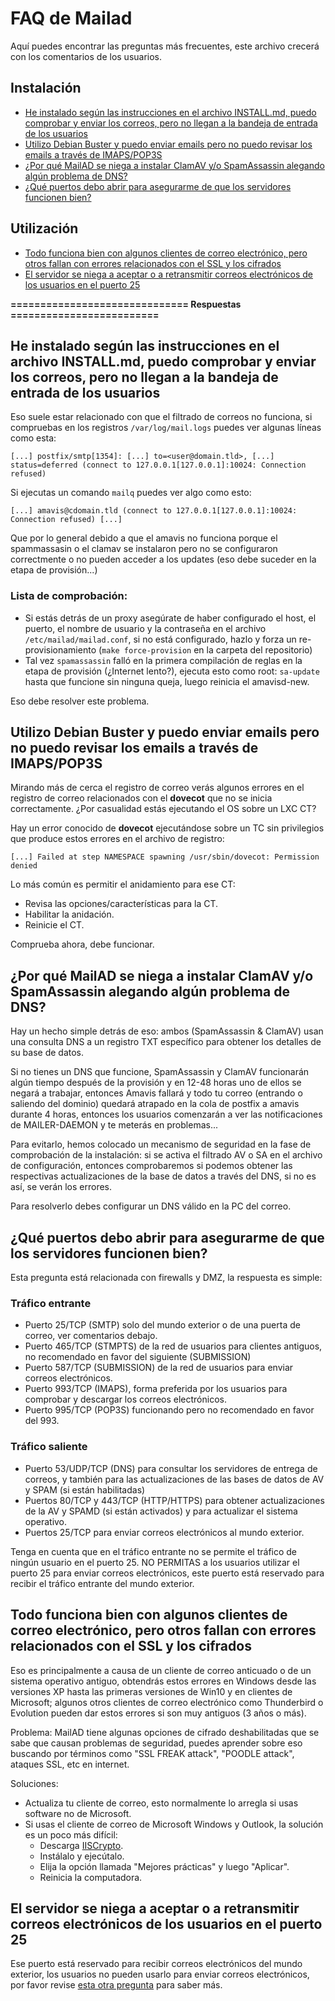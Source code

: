 # FAQ de Mailad

Aquí puedes encontrar las preguntas más frecuentes, este archivo crecerá con los comentarios de los usuarios.

## Instalación

- [He instalado según las instrucciones en el archivo INSTALL.md, puedo comprobar y enviar los correos, pero no llegan a la bandeja de entrada de los usuarios](FAQ.es.md#he-instalado-seg%C3%BAn-las-instrucciones-en-el-archivo-installmd-puedo-comprobar-y-enviar-los-correos-pero-no-llegan-a-la-bandeja-de-entrada-de-los-usuarios)
- [Utilizo Debian Buster y puedo enviar emails pero no puedo revisar los emails a través de IMAPS/POP3S](FAQ.es.md#utilizo-debian-buster-y-puedo-enviar-emails-pero-no-puedo-revisar-los-emails-a-trav%C3%A9s-de-imapspop3s)
- [¿Por qué MailAD se niega a instalar ClamAV y/o SpamAssassin alegando algún problema de DNS?](FAQ.es.md#por-qu%C3%A9-mailad-se-niega-a-instalar-clamav-yo-spamassassin-alegando-alg%C3%BAn-problema-de-dns)
- [¿Qué puertos debo abrir para asegurarme de que los servidores funcionen bien?](FAQ.es.md#qu%C3%A9-puertos-debo-abrir-para-asegurarme-de-que-los-servidores-funcionen-bien)

## Utilización

- [Todo funciona bien con algunos clientes de correo electrónico, pero otros fallan con errores relacionados con el SSL y los cifrados](FAQ.es.md#todo-funciona-bien-con-algunos-clientes-de-correo-electr%C3%B3nico-pero-otros-fallan-con-errores-relacionados-con-el-ssl-y-los-cifrados)
- [El servidor se niega a aceptar o a retransmitir correos electrónicos de los usuarios en el puerto 25](FAQ.es.md#el-servidor-se-niega-a-aceptar-o-a-retransmitir-correos-electr%C3%B3nicos-de-los-usuarios-en-el-puerto-25)

**============================== Respuestas =========================**

## He instalado según las instrucciones en el archivo INSTALL.md, puedo comprobar y enviar los correos, pero no llegan a la bandeja de entrada de los usuarios

Eso suele estar relacionado con que el filtrado de correos no funciona, si compruebas en los registros `/var/log/mail.logs` puedes ver algunas líneas como esta:

```
[...] postfix/smtp[1354]: [...] to=<user@domain.tld>, [...] status=deferred (connect to 127.0.0.1[127.0.0.1]:10024: Connection refused)
```

Si ejecutas un comando `mailq` puedes ver algo como esto:

```
[...] amavis@cdomain.tld (connect to 127.0.0.1[127.0.0.1]:10024: Connection refused) [...]
```

Que por lo general debido a que el amavis no funciona porque el spammassasin o el clamav se instalaron pero no se configuraron correctmente o no pueden acceder a los updates (eso debe suceder en la etapa de provisión...)

### Lista de comprobación:

- Si estás detrás de un proxy asegúrate de haber configurado el host, el puerto, el nombre de usuario y la contraseña en el archivo `/etc/mailad/mailad.conf`, si no está configurado, hazlo y forza un re-provisionamiento (`make force-provision` en la carpeta del repositorio)
- Tal vez `spamassassin` falló en la primera compilación de reglas en la etapa de provisión (¿Internet lento?), ejecuta esto como root: `sa-update` hasta que funcione sin ninguna queja, luego reinicia el amavisd-new.

Eso debe resolver este problema.

## Utilizo Debian Buster y puedo enviar emails pero no puedo revisar los emails a través de IMAPS/POP3S

Mirando más de cerca el registro de correo verás algunos errores en el registro de correo relacionados con el __dovecot__ que no se inicia correctamente. ¿Por casualidad estás ejecutando el OS sobre un LXC CT?

Hay un error conocido de __dovecot__ ejecutándose sobre un TC sin privilegios que produce estos errores en el archivo de registro:

```
[...] Failed at step NAMESPACE spawning /usr/sbin/dovecot: Permission denied
```

Lo más común es permitir el anidamiento para ese CT:

- Revisa las opciones/características para la CT.
- Habilitar la anidación.
- Reinicie el CT.

Comprueba ahora, debe funcionar.

## ¿Por qué MailAD se niega a instalar ClamAV y/o SpamAssassin alegando algún problema de DNS?

Hay un hecho simple detrás de eso: ambos (SpamAssassin & ClamAV) usan una consulta DNS a un registro TXT específico para obtener los detalles de su base de datos.

Si no tienes un DNS que funcione, SpamAssassin y ClamAV funcionarán algún tiempo después de la provisión y en 12-48 horas uno de ellos se negará a trabajar, entonces Amavis fallará y todo tu correo (entrando o saliendo del dominio) quedará atrapado en la cola de postfix a amavis durante 4 horas, entonces los usuarios comenzarán a ver las notificaciones de MAILER-DAEMON y te meterás en problemas...

Para evitarlo, hemos colocado un mecanismo de seguridad en la fase de comprobación de la instalación: si se activa el filtrado AV o SA en el archivo de configuración, entonces comprobaremos si podemos obtener las respectivas actualizaciones de la base de datos a través del DNS, si no es así, se verán los errores.

Para resolverlo debes configurar un DNS válido en la PC del correo.

## ¿Qué puertos debo abrir para asegurarme de que los servidores funcionen bien?

Esta pregunta está relacionada con firewalls y DMZ, la respuesta es simple:

### Tráfico entrante

- Puerto 25/TCP (SMTP) solo del mundo exterior o de una puerta de correo, ver comentarios debajo.
- Puerto 465/TCP (STMPTS) de la red de usuarios para clientes antiguos, no recomendado en favor del siguiente (SUBMISSION)
- Puerto 587/TCP (SUBMISSION) de la red de usuarios para enviar correos electrónicos.
- Puerto 993/TCP (IMAPS), forma preferida por los usuarios para comprobar y descargar los correos electrónicos.
- Puerto 995/TCP (POP3S) funcionando pero no recomendado en favor del 993.

### Tráfico saliente

- Puerto 53/UDP/TCP (DNS) para consultar los servidores de entrega de correos, y también para las actualizaciones de las bases de datos de AV y SPAM (si están habilitadas)
- Puertos 80/TCP y 443/TCP (HTTP/HTTPS) para obtener actualizaciones de la AV y SPAMD (si están activados) y para actualizar el sistema operativo.
- Puertos 25/TCP para enviar correos electrónicos al mundo exterior.

Tenga en cuenta que en el tráfico entrante no se permite el tráfico de ningún usuario en el puerto 25. NO PERMITAS a los usuarios utilizar el puerto 25 para enviar correos electrónicos, este puerto está reservado para recibir el tráfico entrante del mundo exterior.

## Todo funciona bien con algunos clientes de correo electrónico, pero otros fallan con errores relacionados con el SSL y los cifrados

Eso es principalmente a causa de un cliente de correo anticuado o de un sistema operativo antiguo, obtendrás estos errores en Windows desde las versiones XP hasta las primeras versiones de Win10 y en clientes de Microsoft; algunos otros clientes de correo electrónico como Thunderbird o Evolution pueden dar estos errores si son muy antiguos (3 años o más).

Problema: MailAD tiene algunas opciones de cifrado deshabilitadas que se sabe que causan problemas de seguridad, puedes aprender sobre eso buscando por términos como "SSL FREAK attack", "POODLE attack", ataques SSL, etc en internet.

Soluciones:

- Actualiza tu cliente de correo, esto normalmente lo arregla si usas software no de Microsoft.
- Si usas el cliente de correo de Microsoft Windows y Outlook, la solución es un poco más difícil:
    - Descarga [IISCrypto](https://www.nartac.com/Products/IISCrypto).
    - Instálalo y ejecútalo.
    - Elija la opción llamada "Mejores prácticas" y luego "Aplicar".
    - Reinicia la computadora.

## El servidor se niega a aceptar o a retransmitir correos electrónicos de los usuarios en el puerto 25

Ese puerto está reservado para recibir correos electrónicos del mundo exterior, los usuarios no pueden usarlo para enviar correos electrónicos, por favor revise [esta otra pregunta](FAQ.es.md#qu%C3%A9-puertos-debo-abrir-para-asegurarme-de-que-los-servidores-funcionen-bien) para saber más.
